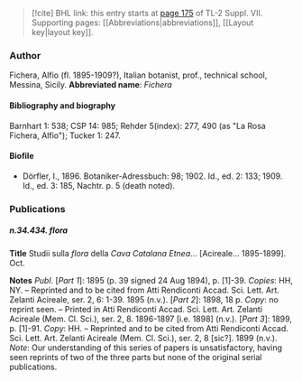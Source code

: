 > [!cite] BHL link: this entry starts at [page 175](https://www.biodiversitylibrary.org/page/33259679) of TL-2 Suppl. VII.
> Supporting pages: [[Abbreviations|abbreviations]], [[Layout key|layout key]].

### Author

Fichera, Alfio (fl. 1895-1909?), Italian botanist, prof., technical school, Messina, Sicily. 
**Abbreviated name**: *Fichera*

#### Bibliography and biography

Barnhart 1: 538; CSP 14: 985; Rehder 5(index): 277, 490 (as "La Rosa Fichera, Alfio"); Tucker 1: 247.

#### Biofile

- Dörfler, I., 1896. Botaniker-Adressbuch: 98; 1902. Id., ed. 2: 133; 1909. Id., ed. 3: 185, Nachtr. p. 5 (death noted).

### Publications

##### n.34.434. flora

**Title**
Studii sulla *flora* della *Cava Catalana Etnea*... \[Acireale... 1895-1899\]. Oct.

**Notes**
*Publ*. \[*Part 1*\]: 1895 (p. 39 signed 24 Aug 1894), p. \[1\]-39. *Copies*: HH, NY. – Reprinted and to be cited from Atti Rendiconti Accad. Sci. Lett. Art. Zelanti Acireale, ser. 2, 6: 1-39. 1895 (n.v.).
\[*Part 2*\]: 1898, 18 p. *Copy*: no reprint seen. – Printed in Atti Rendiconti Accad. Sci. Lett. Art. Zelanti Acireale (Mem. Cl. Sci.), ser. 2, 8. 1896-1897 \[i.e. 1898\] (n.v.).
\[*Part 3*\]: 1899, p. \[1\]-91. *Copy*: HH. – Reprinted and to be cited from Atti Rendiconti Accad. Sci. Lett. Art. Zelanti Acireale (Mem. Cl. Sci.), ser. 2, 8 \[sic?\]. 1899 (n.v.).
*Note*: Our understanding of this series of papers is unsatisfactory, having seen reprints of two of the three parts but none of the original serial publications.

